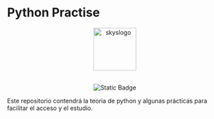 # Python Practise
 
<div align="center">

<img src="https://images.weserv.nl/?url=https://avatars.githubusercontent.com/u/142546774?v=4&h=300&w=300&fit=cover&mask=circle&maxage=7d" alt="skyslogo" width="100" height="100"/>
<br>
<br>

![Static Badge](https://img.shields.io/badge/mission-Helping_others-red)

</div>

Este repositorio contendrá la teoria de python y algunas prácticas para facilitar el acceso y el estudio.